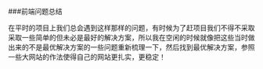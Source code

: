 ###前端问题总结

在平时的项目上我们总会遇到这样那样的问题，有时候为了赶项目我们不得不采取采取一些简单的但未必是最好的解决方案，所以我在空闲的时候就像把这些当时做出来的不是最优解决方案的一些问题重新梳理一下，然后找到最优解决方案，参照一些大网站的作法使得自己的网站更扎实，更稳定！
